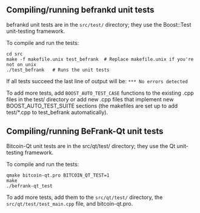 Compiling/running befrankd unit tests
------------------------------------

befrankd unit tests are in the `src/test/` directory; they
use the Boost::Test unit-testing framework.

To compile and run the tests:

	cd src
	make -f makefile.unix test_befrank  # Replace makefile.unix if you're not on unix
	./test_befrank   # Runs the unit tests

If all tests succeed the last line of output will be:
`*** No errors detected`

To add more tests, add `BOOST_AUTO_TEST_CASE` functions to the existing
.cpp files in the test/ directory or add new .cpp files that
implement new BOOST_AUTO_TEST_SUITE sections (the makefiles are
set up to add test/*.cpp to test_befrank automatically).


Compiling/running BeFrank-Qt unit tests
---------------------------------------

Bitcoin-Qt unit tests are in the src/qt/test/ directory; they
use the Qt unit-testing framework.

To compile and run the tests:

	qmake bitcoin-qt.pro BITCOIN_QT_TEST=1
	make
	./befrank-qt_test

To add more tests, add them to the `src/qt/test/` directory,
the `src/qt/test/test_main.cpp` file, and bitcoin-qt.pro.
